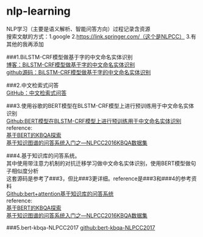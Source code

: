 # nlp-learning
NLP学习（主要是语义解析、智能问答方向）过程记录含资源<br>
搜索文献的方式：1.google   2.https://link.springer.com/（这个是NLPCC）  3.有其他的我再添加<br>

###1.BiLSTM-CRF模型做基于字的中文命名实体识别<br>
[博客：BiLSTM-CRF模型做基于字的中文命名实体识别](https://www.cnblogs.com/Determined22/p/7238342.html)<br>
[github源码：BiLSTM-CRF模型做基于字的中文命名实体识别](https://github.com/Determined22/zh-NER-TF)

###2.中文检索式问答<br>
[GitHub：中文检索式问答](https://github.com/WenRichard/QAmodel-for-Retrievalchatbot)

###3.使用谷歌的BERT模型在BLSTM-CRF模型上进行预训练用于中文命名实体识别<br>
[Github:BERT模型在BLSTM-CRF模型上进行预训练用于中文命名实体识别](https://github.com/macanv/BERT-BiLSTM-CRF-NER)<br>
reference:<br>
[基于BERT的KBQA探索](https://zhuanlan.zhihu.com/p/62946533)<br>
[基于知识图谱的问答系统入门之—NLPCC2016KBQA数据集](https://zhuanlan.zhihu.com/p/53796189)<br>

###4.基于知识库的问答系统。<br>其中使用带注意力机制的对抗迁移学习做中文命名实体识别，使用BERT模型做句子相似度分析<br>
这套源码是参考了###3，但比###3更详细。reference是###3和###4的参考资料<br>
[Github:bert+attention基于知识库的问答系统](https://github.com/yeweiyangxinci/KBQA_AT4BERT)<br>
reference:<br>
[基于BERT的KBQA探索](https://zhuanlan.zhihu.com/p/62946533)<br>
[基于知识图谱的问答系统入门之—NLPCC2016KBQA数据集](https://zhuanlan.zhihu.com/p/53796189)<br>


###5.bert-kbqa-NLPCC2017
[github:bert-kbqa-NLPCC2017](https://github.com/jkszw2014/bert-kbqa-NLPCC2017/tree/master/NER_BERT-BiLSTM-CRF)
